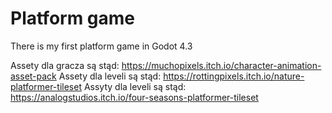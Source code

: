 # Platform game
 There is my first platform game in Godot 4.3

Assety dla gracza są stąd: https://muchopixels.itch.io/character-animation-asset-pack
Assety dla leveli są stąd: https://rottingpixels.itch.io/nature-platformer-tileset
Assyty dla leveli są stąd: https://analogstudios.itch.io/four-seasons-platformer-tileset

